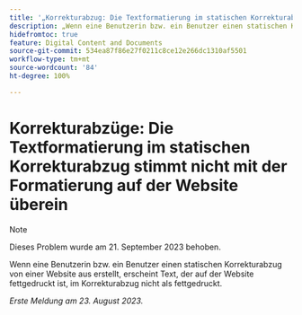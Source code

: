```yaml
---
title: '„Korrekturabzug: Die Textformatierung im statischen Korrekturabzug stimmt nicht mit der Formatierung auf der Website überein“'
description: „Wenn eine Benutzerin bzw. ein Benutzer einen statischen Korrekturabzug von einer Website aus erstellt, erscheint Text, der auf der Website fettgedruckt ist, im Korrekturabzug nicht als fettgedruckt.“
hidefromtoc: true
feature: Digital Content and Documents
source-git-commit: 534ea87f86e27f0211c8ce12e266dc1310af5501
workflow-type: tm+mt
source-wordcount: '84'
ht-degree: 100%

---
```



# Korrekturabzüge: Die Textformatierung im statischen Korrekturabzug stimmt nicht mit der Formatierung auf der Website überein

<!--WF, WFP TOCs-->

>[!NOTE]
>
>Dieses Problem wurde am 21. September 2023 behoben.

Wenn eine Benutzerin bzw. ein Benutzer einen statischen Korrekturabzug von einer Website aus erstellt, erscheint Text, der auf der Website fettgedruckt ist, im Korrekturabzug nicht als fettgedruckt.

_Erste Meldung am 23. August 2023._

